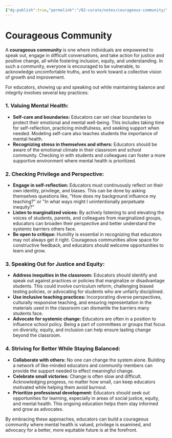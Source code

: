 ```yaml
---
{"dg-publish":true,"permalink":"/02-curate/notes/courageous-community/","tags":["community","advocacy","mental-health","self-care"]}
---
```


# Courageous Community

A **courageous community** is one where individuals are empowered to speak out, engage in difficult conversations, and take action for justice and positive change, all while fostering inclusion, equity, and understanding. In such a community, everyone is encouraged to be vulnerable, to acknowledge uncomfortable truths, and to work toward a collective vision of growth and improvement.

For educators, showing up and speaking out while maintaining balance and integrity involves several key practices:

### 1. **Valuing Mental Health:**

- **Self-care and boundaries:** Educators can set clear boundaries to protect their emotional and mental well-being. This includes taking time for self-reflection, practicing mindfulness, and seeking support when needed. Modeling self-care also teaches students the importance of mental health.
- **Recognizing stress in themselves and others:** Educators should be aware of the emotional climate in their classroom and school community. Checking in with students and colleagues can foster a more supportive environment where mental health is prioritized.

### 2. **Checking Privilege and Perspective:**

- **Engage in self-reflection:** Educators must continuously reflect on their own identity, privilege, and biases. This can be done by asking themselves questions like, "How does my background influence my teaching?" or "In what ways might I unintentionally perpetuate inequity?"
- **Listen to marginalized voices:** By actively listening to and elevating the voices of students, parents, and colleagues from marginalized groups, educators can broaden their perspective and better understand the systemic barriers others face.
- **Be open to critique:** Humility is essential in recognizing that educators may not always get it right. Courageous communities allow space for constructive feedback, and educators should welcome opportunities to learn and grow.

### 3. **Speaking Out for Justice and Equity:**

- **Address inequities in the classroom:** Educators should identify and speak out against practices or policies that marginalize or disadvantage students. This could involve curriculum reform, challenging biased testing policies, or advocating for students who are unfairly disciplined.
- **Use inclusive teaching practices:** Incorporating diverse perspectives, culturally responsive teaching, and ensuring representation in the materials used in the classroom can dismantle the barriers many students face.
- **Advocate for systemic change:** Educators are often in a position to influence school policy. Being a part of committees or groups that focus on diversity, equity, and inclusion can help ensure lasting change beyond the classroom.

### 4. **Striving for Better While Staying Balanced:**

- **Collaborate with others:** No one can change the system alone. Building a network of like-minded educators and community members can provide the support needed to effect meaningful change.
- **Celebrate small victories:** Change is often slow and difficult. Acknowledging progress, no matter how small, can keep educators motivated while helping them avoid burnout.
- **Prioritize professional development:** Educators should seek out opportunities for learning, especially in areas of social justice, equity, and mental health. This ongoing education helps them stay informed and grow as advocates.

By embracing these approaches, educators can build a courageous community where mental health is valued, privilege is examined, and advocacy for a better, more equitable future is at the forefront.